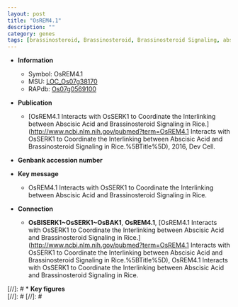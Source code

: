 ```yaml
---
layout: post
title: "OsREM4.1"
description: ""
category: genes
tags: [brassinosteroid, Brassinosteroid, Brassinosteroid Signaling, abscisic acid]
---
```


* **Information**  
    + Symbol: OsREM4.1  
    + MSU: [LOC_Os07g38170](http://rice.plantbiology.msu.edu/cgi-bin/ORF_infopage.cgi?orf=LOC_Os07g38170)  
    + RAPdb: [Os07g0569100](http://rapdb.dna.affrc.go.jp/viewer/gbrowse_details/irgsp1?name=Os07g0569100)  

* **Publication**  
    + [OsREM4.1 Interacts with OsSERK1 to Coordinate the Interlinking between Abscisic Acid and Brassinosteroid Signaling in Rice.](http://www.ncbi.nlm.nih.gov/pubmed?term=OsREM4.1 Interacts with OsSERK1 to Coordinate the Interlinking between Abscisic Acid and Brassinosteroid Signaling in Rice.%5BTitle%5D), 2016, Dev Cell.

* **Genbank accession number**  

* **Key message**  
    + OsREM4.1 Interacts with OsSERK1 to Coordinate the Interlinking between Abscisic Acid and Brassinosteroid Signaling in Rice.

* **Connection**  
    + __OsBISERK1~OsSERK1~OsBAK1__, __OsREM4.1__, [OsREM4.1 Interacts with OsSERK1 to Coordinate the Interlinking between Abscisic Acid and Brassinosteroid Signaling in Rice.](http://www.ncbi.nlm.nih.gov/pubmed?term=OsREM4.1 Interacts with OsSERK1 to Coordinate the Interlinking between Abscisic Acid and Brassinosteroid Signaling in Rice.%5BTitle%5D), OsREM4.1 Interacts with OsSERK1 to Coordinate the Interlinking between Abscisic Acid and Brassinosteroid Signaling in Rice.

[//]: # * **Key figures**  
[//]: # 
[//]: # 
